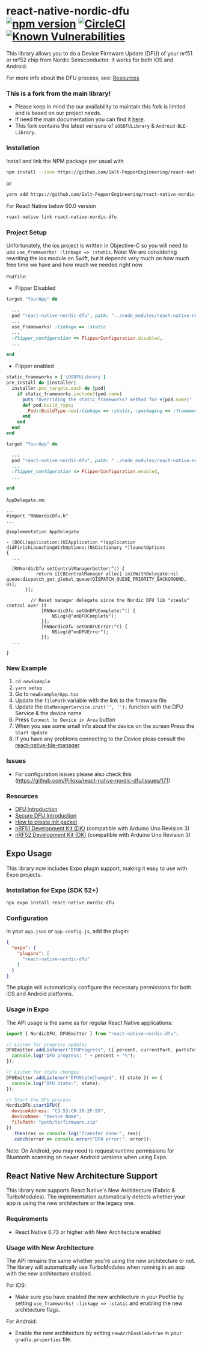 # react-native-nordic-dfu [![npm version](https://badge.fury.io/js/react-native-nordic-dfu.svg)](https://badge.fury.io/js/react-native-nordic-dfu) [![CircleCI](https://circleci.com/gh/Pilloxa/react-native-nordic-dfu.svg?style=svg)](https://circleci.com/gh/Pilloxa/react-native-nordic-dfu) [![Known Vulnerabilities](https://snyk.io/test/github/pilloxa/react-native-nordic-dfu/badge.svg)](https://snyk.io/test/github/pilloxa/react-native-nordic-dfu)

This library allows you to do a Device Firmware Update (DFU) of your nrf51 or
nrf52 chip from Nordic Semiconductor. It works for both iOS and Android.

For more info about the DFU process, see: [Resources](#resources)

### This is a fork from the main library!

- Please keep in mind the our availability to maintain this fork is limited and is based on our project needs.
- If need the main documentation you can find it [here](https://github.com/Pilloxa/react-native-nordic-dfu).
- This fork contains the latest verisons of `iOSDFULibrary` & `Android-BLE-Library`.

### Installation

Install and link the NPM package per usual with

```bash
npm install --save https://github.com/Salt-PepperEngineering/react-native-nordic-dfu
```

or

```bash
yarn add https://github.com/Salt-PepperEngineering/react-native-nordic-dfu
```

For React Native below 60.0 version

```bash
react-native link react-native-nordic-dfu
```

### Project Setup

Unfortunately, the ios project is written in Objective-C so you will need to use `use_frameworks! :linkage => :static`.
Note: We are considering rewriting the ios module on Swift, but it depends very much on how much free time we have and how much we needed right now.

`Podfile`:

- Flipper Disabled

```ruby
target "YourApp" do

  ...
  pod "react-native-nordic-dfu", path: "../node_modules/react-native-nordic-dfu"
  ...
  use_frameworks! :linkage => :static
  ...
  :flipper_configuration => FlipperConfiguration.disabled,
  ...

end
```

- Flipper enabled

```ruby
static_frameworks = ['iOSDFULibrary']
pre_install do |installer|
  installer.pod_targets.each do |pod|
    if static_frameworks.include?(pod.name)
      puts "Overriding the static_frameworks? method for #{pod.name}"
      def pod.build_type;
        Pod::BuildType.new(:linkage => :static, :packaging => :framework)
      end
    end
  end
end

target "YourApp" do

  ...
  pod "react-native-nordic-dfu", path: "../node_modules/react-native-nordic-dfu"
  ...
  :flipper_configuration => FlipperConfiguration.enabled,
  ...

end
```

`AppDelegate.mm`:

```
...
#import "RNNordicDfu.h"
...

@implementation AppDelegate

- (BOOL)application:(UIApplication *)application didFinishLaunchingWithOptions:(NSDictionary *)launchOptions
{
  ...

  [RNNordicDfu setCentralManagerGetter:^() {
           return [[CBCentralManager alloc] initWithDelegate:nil queue:dispatch_get_global_queue(DISPATCH_QUEUE_PRIORITY_BACKGROUND, 0)];
       }];

         // Reset manager delegate since the Nordic DFU lib "steals" control over it
             [RNNordicDfu setOnDFUComplete:^() {
                 NSLog(@"onDFUComplete");
             }];
             [RNNordicDfu setOnDFUError:^() {
                 NSLog(@"onDFUError");
             }];
  ...

}
```

### New Example

1. `cd newExample`
2. `yarn setup`
3. Go to `newExample/App.tsx`
4. Update the `filePath` variable with the link to the firmware file
5. Update the `BleManagerService.init('', '');` function with the DFU Service & the device name
6. Press `Connect to Device in Area` button
7. When you see some small info about the device on the screen Press the `Start Update`
8. If you have any problems connecting to the Device pleas consult the [react-native-ble-manager](https://github.com/innoveit/react-native-ble-manager)

### Issues

- For configuration issues please also check this (https://github.com/Pilloxa/react-native-nordic-dfu/issues/171)

### Resources

- [DFU Introduction](http://infocenter.nordicsemi.com/topic/com.nordic.infocenter.sdk5.v11.0.0/examples_ble_dfu.html?cp=6_0_0_4_3_1 "BLE Bootloader/DFU")
- [Secure DFU Introduction](http://infocenter.nordicsemi.com/topic/com.nordic.infocenter.sdk5.v12.0.0/ble_sdk_app_dfu_bootloader.html?cp=4_0_0_4_3_1 "BLE Secure DFU Bootloader")
- [How to create init packet](https://github.com/NordicSemiconductor/Android-nRF-Connect/tree/master/init%20packet%20handling "Init packet handling")
- [nRF51 Development Kit (DK)](http://www.nordicsemi.com/eng/Products/nRF51-DK "nRF51 DK") (compatible with Arduino Uno Revision 3)
- [nRF52 Development Kit (DK)](http://www.nordicsemi.com/eng/Products/Bluetooth-Smart-Bluetooth-low-energy/nRF52-DK "nRF52 DK") (compatible with Arduino Uno Revision 3)

## Expo Usage

This library now includes Expo plugin support, making it easy to use with Expo projects.

### Installation for Expo (SDK 52+)

```bash
npx expo install react-native-nordic-dfu
```

### Configuration

In your `app.json` or `app.config.js`, add the plugin:

```json
{
  "expo": {
    "plugins": [
      "react-native-nordic-dfu"
    ]
  }
}
```

The plugin will automatically configure the necessary permissions for both iOS and Android platforms.

### Usage in Expo

The API usage is the same as for regular React Native applications:

```javascript
import { NordicDFU, DFUEmitter } from "react-native-nordic-dfu";

// Listen for progress updates
DFUEmitter.addListener("DFUProgress", ({ percent, currentPart, partsTotal, avgSpeed, speed }) => {
  console.log("DFU progress: " + percent + "%");
});

// Listen for state changes
DFUEmitter.addListener("DFUStateChanged", ({ state }) => {
  console.log("DFU State:", state);
});

// Start the DFU process
NordicDFU.startDFU({
  deviceAddress: "C3:53:C0:39:2F:99",
  deviceName: "Device Name",
  filePath: "path/to/firmware.zip"
})
  .then(res => console.log("Transfer done:", res))
  .catch(error => console.error("DFU error:", error));
```

Note: On Android, you may need to request runtime permissions for Bluetooth scanning on newer Android versions when using Expo.

## React Native New Architecture Support

This library now supports React Native's New Architecture (Fabric & TurboModules). The implementation automatically detects whether your app is using the new architecture or the legacy one.

### Requirements

- React Native 0.73 or higher with New Architecture enabled

### Usage with New Architecture

The API remains the same whether you're using the new architecture or not. The library will automatically use TurboModules when running in an app with the new architecture enabled.

For iOS:
- Make sure you have enabled the new architecture in your Podfile by setting `use_frameworks! :linkage => :static` and enabling the new architecture flags.

For Android:
- Enable the new architecture by setting `newArchEnabled=true` in your `gradle.properties` file.
